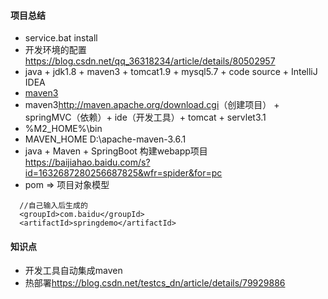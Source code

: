 #### 项目总结
+ service.bat install
+ 开发环境的配置<https://blog.csdn.net/qq_36318234/article/details/80502957>
+ java + jdk1.8 + maven3 + tomcat1.9 + mysql5.7 + code source + IntelliJ IDEA
+ [maven3](https://www.yiibai.com/maven/)
+ maven3<http://maven.apache.org/download.cgi>（创建项目） + springMVC（依赖）+ ide（开发工具）+ tomcat + servlet3.1
+ %M2_HOME%\bin
+ MAVEN_HOME D:\apache-maven-3.6.1
+ java + Maven + SpringBoot 构建webapp项目<https://baijiahao.baidu.com/s?id=1632687280256687825&wfr=spider&for=pc>
+ pom => 项目对象模型

```
  //自己输入后生成的
  <groupId>com.baidu</groupId>
  <artifactId>springdemo</artifactId>
```

#### 知识点

+ 开发工具自动集成maven
+ 热部署<https://blog.csdn.net/testcs_dn/article/details/79929886>